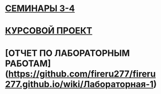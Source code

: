 # [СЕМИНАРЫ 3-4](https://github.com/fireru277/fireru277.github.io/wiki)  
# [КУРСОВОЙ ПРОЕКТ](https://github.com/fireru277/fireru277.github.io/wiki/Курсовой-проект)
# [ОТЧЕТ ПО ЛАБОРАТОРНЫМ РАБОТАМ] (https://github.com/fireru277/fireru277.github.io/wiki/Лабораторная-1)
